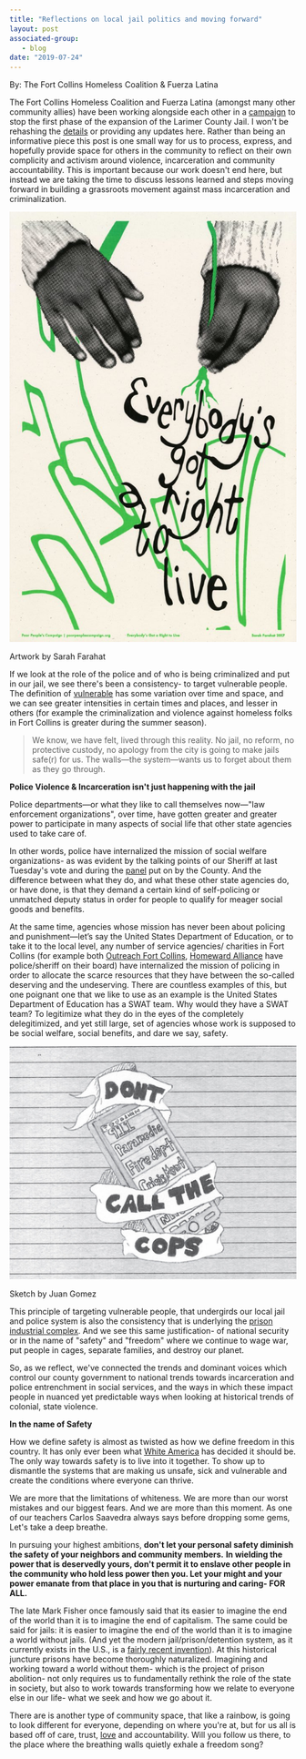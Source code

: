 ```yaml
---
title: "Reflections on local jail politics and moving forward"
layout: post
associated-group:
   - blog
date: "2019-07-24"
---
```


By: The Fort Collins Homeless Coalition & Fuerza Latina

The Fort Collins Homeless Coalition and Fuerza Latina (amongst many other community allies) have been working alongside each other in a [campaign](http://fccan.org/fchc/stop-the-jail-expansion/) to stop the first phase of the expansion of the Larimer County Jail. I won't be rehashing the [details](https://www.coloradoan.com/story/news/2019/07/22/larimer-county-colorado-jail-expansion-approved/1762401001/) or providing any updates here. Rather than being an informative piece this post is one small way for us to process, express, and hopefully provide space for others in the community to reflect on their own complicity and activism around violence, incarceration and community accountability. This is important because our work doesn't end here, but instead we are taking the time to discuss lessons learned and steps moving forward in building a grassroots movement against mass incarceration and criminalization.

![](/media/4-Sarah-Farahat-Everybodys-Got-a-Right-to-Live-683x1024.jpg)

Artwork by Sarah Farahat

If we look at the role of the police and of who is being criminalized and put in our jail, we see there's been a consistency- to target vulnerable people. The definition of [vulnerable](https://nyupress.org/9781479847822/vulnerability-politics/) has some variation over time and space, and we can see greater intensities in certain times and places, and lesser in others (for example the criminalization and violence against homeless folks in Fort Collins is greater during the summer season).

> We know, we have felt, lived through this reality. No jail, no reform, no protective custody, no apology from the city is going to make jails safe(r) for us. The walls—the system—wants us to forget about them as they go through.  

**Police Violence & Incarceration isn't just happening with the jail**

Police departments—or what they like to call themselves now—"law enforcement organizations", over time, have gotten greater and greater power to participate in many aspects of social life that other state agencies used to take care of.

In other words, police have internalized the mission of social welfare organizations- as was evident by the talking points of our Sheriff at last Tuesday's vote and during the [panel](https://www.youtube.com/watch?v=FOlnXwCp5MI ) put on by the County. And the difference between what they do, and what these other state agencies do, or have done, is that they demand a certain kind of self-policing or unmatched deputy status in order for people to qualify for meager social goods and benefits.

At the same time, agencies whose mission has never been about policing and punishment—let’s say the United States Department of Education, or to take it to the local level, any number of service agencies/ charities in Fort Collins (for example both [Outreach Fort Collins](https://www.outreachfortcollins.org/), [Homeward Alliance](https://www.homewardalliance.org/) have police/sheriff on their board) have internalized the mission of policing in order to allocate the scarce resources that they have between the so-called deserving and the undeserving. There are countless examples of this, but one poignant one that we like to use as an example is the United States Department of Education has a SWAT team. Why would they have a SWAT team? To legitimize what they do in the eyes of the completely delegitimized, and yet still large, set of agencies whose work is supposed to be social welfare, social benefits, and dare we say, safety.

![](/media/9-ABO-Comic-Dont-Call-the-Cops-1024x834.jpg)

Sketch by Juan Gomez

This principle of targeting vulnerable people, that undergirds our local jail and police system is also the consistency that is underlying the [prison industrial complex](http://www.prisonabolition.org/what-is-the-prison-industrial-complex/). And we see this same justification- of national security or in the name of "safety" and "freedom" where we continue to wage war, put people in cages, separate families, and destroy our planet.

So, as we reflect, we've connected the trends and dominant voices which control our county government to national trends towards incarceration and police entrenchment in social services, and the ways in which these impact people in nuanced yet predictable ways when looking at historical trends of colonial, state violence.

**In the name of Safety**

How we define safety is almost as twisted as how we define freedom in this country. It has only ever been what [White America](https://www.showingupforracialjustice.org/white-supremacy-culture-characteristics.html) has decided it should be. The only way towards safety is to live into it together. To show up to dismantle the systems that are making us unsafe, sick and vulnerable and create the conditions where everyone can thrive. 

We are more that the limitations of whiteness. We are more than our worst mistakes and our biggest fears. And we are more than this moment. As one of our teachers Carlos Saavedra always says before dropping some gems, Let's take a deep breathe.

In pursuing your highest ambitions, **don't let your personal safety diminish the safety of your neighbors and community members.** **In wielding the power that is deservedly yours, don't permit it to enslave other people in the community who hold less power then you. Let your might and your power emanate from that place in you that is nurturing and caring- FOR ALL.**

The late Mark Fisher once famously said that its easier to imagine the end of the world than it is to imagine the end of capitalism. The same could be said for jails: it is easier to imagine the end of the world than it is to imagine a world without jails. (And yet the modern jail/prison/detention system, as it currently exists in the U.S., is a [fairly recent invention](https://www.seeker.com/doing-time-a-history-of-us-prisons-1770031128.html)). At this historical juncture prisons have become thoroughly naturalized. Imagining and working toward a world without them- which is the project of prison abolition- not only requires us to fundamentally rethink the role of the state in society, but also to work towards transforming how we relate to everyone else in our life- what we seek and how we go about it.

There are is another type of community space, that like a rainbow, is going to look different for everyone, depending on where you're at, but for us all is based off of care, trust, [love](http://wtf.tw/ref/hooks.pdf) and accountability. Will you follow us there, to the place where the breathing walls quietly exhale a freedom song?
